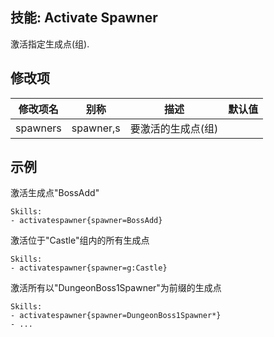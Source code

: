技能: Activate Spawner
--------------------------

激活指定生成点(组).

修改项
----------

| 修改项名 | 别称    | 描述                                                                                                    | 默认值 |
|-----------|------------|----------------------------------------------------------------------------------------------------------------|---------------|
| spawners | spawner,s | 要激活的生成点(组) |

示例
--------

激活生成点"BossAdd"

    Skills:
    - activatespawner{spawner=BossAdd}

激活位于"Castle"组内的所有生成点

    Skills:
    - activatespawner{spawner=g:Castle}

激活所有以"DungeonBoss1Spawner"为前缀的生成点

    Skills:
    - activatespawner{spawner=DungeonBoss1Spawner*}
    - ...